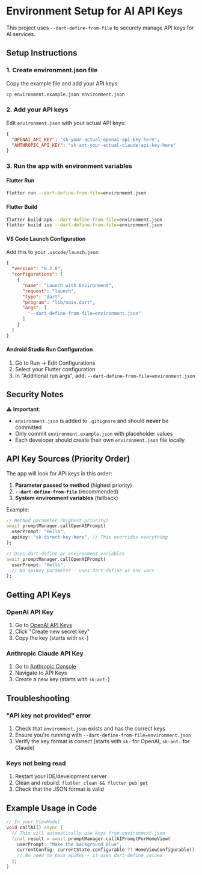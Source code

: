 # Environment Setup for AI API Keys

This project uses `--dart-define-from-file` to securely manage API keys for AI services.

## Setup Instructions

### 1. Create environment.json file
Copy the example file and add your API keys:

```bash
cp environment.example.json environment.json
```

### 2. Add your API keys
Edit `environment.json` with your actual API keys:

```json
{
  "OPENAI_API_KEY": "sk-your-actual-openai-api-key-here",
  "ANTHROPIC_API_KEY": "sk-ant-your-actual-claude-api-key-here"
}
```

### 3. Run the app with environment variables

#### Flutter Run
```bash
flutter run --dart-define-from-file=environment.json
```

#### Flutter Build
```bash
flutter build apk --dart-define-from-file=environment.json
flutter build ios --dart-define-from-file=environment.json
```

#### VS Code Launch Configuration
Add this to your `.vscode/launch.json`:

```json
{
  "version": "0.2.0",
  "configurations": [
    {
      "name": "Launch with Environment",
      "request": "launch",
      "type": "dart",
      "program": "lib/main.dart",
      "args": [
        "--dart-define-from-file=environment.json"
      ]
    }
  ]
}
```

#### Android Studio Run Configuration
1. Go to Run → Edit Configurations
2. Select your Flutter configuration 
3. In "Additional run args", add: `--dart-define-from-file=environment.json`

## Security Notes

⚠️ **Important**: 
- `environment.json` is added to `.gitignore` and should **never** be committed
- Only commit `environment.example.json` with placeholder values
- Each developer should create their own `environment.json` file locally

## API Key Sources (Priority Order)

The app will look for API keys in this order:
1. **Parameter passed to method** (highest priority)
2. **`--dart-define-from-file`** (recommended)
3. **System environment variables** (fallback)

Example:
```dart
// Method parameter (highest priority)
await promptManager.callOpenAIPrompt(
  userPrompt: "Hello",
  apiKey: "sk-direct-key-here", // This overrides everything
);

// Uses dart-define or environment variables
await promptManager.callOpenAIPrompt(
  userPrompt: "Hello",
  // No apiKey parameter - uses dart-define or env vars
);
```

## Getting API Keys

### OpenAI API Key
1. Go to [OpenAI API Keys](https://platform.openai.com/api-keys)
2. Click "Create new secret key"
3. Copy the key (starts with `sk-`)

### Anthropic Claude API Key  
1. Go to [Anthropic Console](https://console.anthropic.com/)
2. Navigate to API Keys
3. Create a new key (starts with `sk-ant-`)

## Troubleshooting

### "API key not provided" error
1. Check that `environment.json` exists and has the correct keys
2. Ensure you're running with `--dart-define-from-file=environment.json`
3. Verify the key format is correct (starts with `sk-` for OpenAI, `sk-ant-` for Claude)

### Keys not being read
1. Restart your IDE/development server
2. Clean and rebuild: `flutter clean && flutter pub get`
3. Check that the JSON format is valid

## Example Usage in Code

```dart
// In your ViewModel
void callAI() async {
  // This will automatically use keys from environment.json
  final result = await promptManager.callAIPromptForHomeView(
    userPrompt: "Make the background blue",
    currentConfig: currentState.configurable ?? HomeViewConfigurable(),
    // No need to pass apiKey - it uses dart-define values
  );
}
```